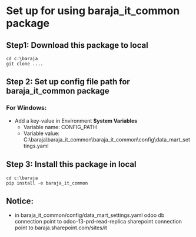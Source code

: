 # Set up for using baraja_it_common package
## Step1: Download this package to local
    cd c:\baraja
    git clone ....
## Step 2: Set up config file path for baraja_it_common package
### For Windows:
- Add a key-value in Environment **System Variables**
    - Variable name: CONFIG_PATH 
    - Variable value: C:\baraja\baraja_it_common\baraja_it_common\config\data_mart_settings.yaml
## Step 3: Install this package in local
    cd c:\baraja
    pip install -e baraja_it_common

## Notice:
- in baraja_it_common/config/data_mart_settings.yaml
  odoo db connection point to odoo-13-prd-read-replica
  sharepoint connection point to baraja.sharepoint.com/sites/it